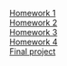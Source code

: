 [Homework 1](https://destinyks.github.io/genius-homework/homework-1/)<br>
[Homework 2](https://destinyks.github.io/genius-homework/homework-2)<br>
[Homework 3](destinyks.github.io/genius-homework/homework-3)<br>
[Homework 4](destinyks.github.io/genius-homework/homework-4)<br>
[Final project](destinyks.github.io/genius-homework/final-project)<br>
